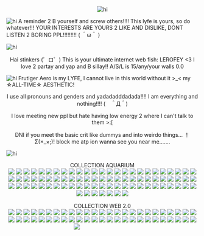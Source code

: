 <p align="center"> <img src="https://cdn.discordapp.com/attachments/1249282295094054984/1426837691869298769/Tumblr_l_673404088876237.jpg?ex=68ecada7&is=68eb5c27&hm=472747c4909ff292ebff088633fcc8a5b2f5b5e3cfb03b3e9a17510959630a6e&" alt="hi" />

<p align="left"> <img src="https://cdn.discordapp.com/attachments/1249282295094054984/1426829989789175940/Tumblr_l_669258079203131.gif?ex=68eca67a&is=68eb54fa&hm=68099b8f77bda3224058615a9e8e056bdba052fc10ca56a542eb802952478cda&" alt="hi" /> A reminder 2 B yourself and screw others!!!! This lyfe is yours, so do whatever!!! YOUR INTERESTS ARE YOURS 2 LIKE AND DISLIKE, DONT LISTEN 2 BORING PPL!!!!!!!!!  ( ＾ω＾ )

<p align="left"> <img src="https://cdn.discordapp.com/attachments/1249282295094054984/1426829902266765343/Tumblr_l_669198931809508.jpg?ex=68eca665&is=68eb54e5&hm=029dbde3652cd6ff808012a00df98df93b0faf96d38560a7e09f138561a846b7&" alt="hi" /> 

<p align="center"> Hai stinkers (゜ロ゜) This is your ultimate internet web fish: LEROFEY <3 I love 2 partay and yap and B sillay!! A/S/L is 15/any/your walls 0.0

<p align="left"> <img src="https://cdn.discordapp.com/attachments/1249282295094054984/1426829948584329216/Tumblr_l_669245233629542.gif?ex=68eca670&is=68eb54f0&hm=e15d72f2d274d909ca1935d416b121030f205179e85944bcf1f542fed12f8533&" alt="hi" /> Frutiger Aero is my LYFE, I cannot live in this world without it >_< my ☆ALL-TIME☆ AESTHETIC!

<p align="center"> I use all pronouns and genders and yadadadddadada!!!! I am everything and nothing!!!! (　＾Д＾)

<p align="center"> I love meeting new ppl but hate having low energy 2 where I can't talk to them >:[

<p align="center"> DNI if you meet the basic crit like dummys and into weirdo things... ！Σ(×_×;)! block me atp ion wanna see you near me.......

<p align="left"> <img src="https://cdn.discordapp.com/attachments/1249282295094054984/1426829902744653865/Tumblr_l_669200410016174.jpg?ex=68eca666&is=68eb54e6&hm=ced74d55727bd8e03f97ee87f98d79b7114c9b35dface582d1fc34b8a95455fb&" alt="hi" /> <p center <img src="https://cdn.discordapp.com/attachments/1249282295094054984/1426829902744653865/Tumblr_l_669200410016174.jpg?ex=68eca666&is=68eb54e6&hm=ced74d55727bd8e03f97ee87f98d79b7114c9b35dface582d1fc34b8a95455fb&" alt="hi" />

<p align="center"> COLLECTION AQUARIUM
</br> 
<img src="https://cdn.discordapp.com/attachments/1249282295094054984/1426829844682899616/Tumblr_l_669182857249254.gif?ex=68eca658&is=68eb54d8&hm=5470d666dd7c89a1eb7548ca14f2d2b34836f7a9e495b1ad848641ffa272a0be&"> <img src="https://cdn.discordapp.com/attachments/1249282295094054984/1426829844955533362/Tumblr_l_669183969634357.gif?ex=68eca658&is=68eb54d8&hm=e7596fc94d184f1d04388412ab16a768fdc060d8d53443bf7f58ee57cbdda012&"> <img src="https://cdn.discordapp.com/attachments/1249282295094054984/1426829845559509083/Tumblr_l_669186210566023.gif?ex=68eca658&is=68eb54d8&hm=80ac2bd35ed509c9e13b43db4c474ee24b18e0dfd3e6be8b8d19d0bd7d75b125&"> <img src="https://cdn.discordapp.com/attachments/1249282295094054984/1426829901604065351/Tumblr_l_669193941393260.jpg?ex=68eca665&is=68eb54e5&hm=a89e0725430b9fe7a974245145ee5378135568bc3c3a7c202e79dc56685668e5&"> <img src="https://cdn.discordapp.com/attachments/1249282295094054984/1426829901985480814/Tumblr_l_669195116212947.jpg?ex=68eca665&is=68eb54e5&hm=9ed6ea5fab09b0bf0ce82f268b5ef2d804165b9ff01e3ea82a508482a9318459&"> <img src="https://cdn.discordapp.com/attachments/1249282295094054984/1426829903319535668/Tumblr_l_669234031312203.gif?ex=68eca666&is=68eb54e6&hm=4ec0b00c8922333e6d18218beb1ac4687610861f7c93ba23cfd5f4c73a76217b&"> <img src="https://cdn.discordapp.com/attachments/1249282295094054984/1426829903592161380/Tumblr_l_669235107392359.jpg?ex=68eca666&is=68eb54e6&hm=b33954876227133bbc7c3c62575049c6803b52b6d4fb0a3c3c3d0e60a2dc83f2&"> <img src="https://cdn.discordapp.com/attachments/1249282295094054984/1426829903961128970/Tumblr_l_669192625487635.jpg?ex=68eca666&is=68eb54e6&hm=c7b3c0a5ee66e24051847a8251601f0ee02b9afbd59216f30a6fdb06bed3c33a&"> <img src="https://cdn.discordapp.com/attachments/1249282295094054984/1426829946537381968/Tumblr_l_669236124390379.jpg?ex=68eca670&is=68eb54f0&hm=f87ca1750213bf74f7f4435e8c6ac1c67fef92722a41b5600756b13f6400db14&"> <img src="https://cdn.discordapp.com/attachments/1249282295094054984/1426829990137430046/Tumblr_l_669420070698642.gif?ex=68eca67a&is=68eb54fa&hm=e8ed646abf987e88d4b8823dcdb371da574ec3579f73048e1c7c55be7421479d&"> <img src="https://cdn.discordapp.com/attachments/1249282295094054984/1426829990489755719/Tumblr_l_669421313704006.jpg?ex=68eca67a&is=68eb54fa&hm=9cd4833d07f22868d16e814ea64b3521bfd452b8ea9fd0e41043b4bc4593800e&"> <img src="https://cdn.discordapp.com/attachments/1249282295094054984/1426829990728564766/Tumblr_l_669422527171714.gif?ex=68eca67b&is=68eb54fb&hm=29600bd3da2e533066b4b405eae1b5ae01319e892112730f9bedeb953bfecc17&"> <img src="https://cdn.discordapp.com/attachments/1249282295094054984/1426829990997131385/Tumblr_l_669424027028016.jpg?ex=68eca67b&is=68eb54fb&hm=8509cbce0b075db22f21b10ad07f395dd276870d9994d82e2e449ff342ae4aeb&"> <img src="https://cdn.discordapp.com/attachments/1249282295094054984/1426829991278284820/Tumblr_l_669425063964005.jpg?ex=68eca67b&is=68eb54fb&hm=c4c2984b3f6c8efc0253d5968c8a6d24180450eba04f86f990f5d2177f9d34f7&"> <img src="https://cdn.discordapp.com/attachments/1249282295094054984/1426829991571624079/Tumblr_l_669426237051036.jpg?ex=68eca67b&is=68eb54fb&hm=69b4ff5f1da9890ab8851cf332d0e36c18a55cc1580a15daba9ee69701511726&"> <img src="https://cdn.discordapp.com/attachments/1249282295094054984/1426829992142180442/Tumblr_l_669427321795098.jpg?ex=68eca67b&is=68eb54fb&hm=5bd343c94825d59eb9a7519245a5f7ef3740dda9cf6667cd49624749ef664ae6&"> <img src="https://cdn.discordapp.com/attachments/1249282295094054984/1426829992519794822/Tumblr_l_669428442158691.jpg?ex=68eca67b&is=68eb54fb&hm=fc1acebbe42878944aa03a58defd83c518b70b9cc981bdf6c197386433db0390&"> <img src="https://cdn.discordapp.com/attachments/1249282295094054984/1426830034013782056/Tumblr_l_669429619492805.jpg?ex=68eca685&is=68eb5505&hm=fe42066f49ebff5f45c28fdc59be2440e9c6b15e429d6c40ee257d043b2aefb0&"> <img src="https://cdn.discordapp.com/attachments/1249282295094054984/1426830034387337337/Tumblr_l_669431316292857.jpg?ex=68eca685&is=68eb5505&hm=abc5a55f124f975a2da0491c45d66dd5d063a43b7cacc57ee97aed7373b3f424&"> <img src="https://cdn.discordapp.com/attachments/1249282295094054984/1426830034844385412/Tumblr_l_669432456669575.jpg?ex=68eca685&is=68eb5505&hm=24fa7cdea44434aafbd23cd5c625eb33c8f5cb2cf3fe9f141b99b86eed349bfc&"> <img src="https://cdn.discordapp.com/attachments/1249282295094054984/1426830035171410003/Tumblr_l_669433687769366.jpg?ex=68eca685&is=68eb5505&hm=6f40634123e425821db06dd154b048f7e253361ac9640ca049b5873e2542dfd0&"> <img src="https://cdn.discordapp.com/attachments/1249282295094054984/1426830035712606238/Tumblr_l_669434792421918.jpg?ex=68eca685&is=68eb5505&hm=85ce3d908ff7d983688ccae65f21bfb75cf6aacea4ed914f56f4b97469a01d99&"> <img src="https://cdn.discordapp.com/attachments/1249282295094054984/1426830036140556398/Tumblr_l_669436477765251.jpg?ex=68eca685&is=68eb5505&hm=584321c60e97ebdba2d7e7b20b4a2eb9123f15f40acd0f1cff33ab376f474c86&"> <img src="https://cdn.discordapp.com/attachments/1249282295094054984/1426830036731957339/Tumblr_l_669437546685407.jpg?ex=68eca685&is=68eb5505&hm=28d87145917b79c7dea44e309450664560c40370448d17ea1e6246eba20a165e&"> <img src="https://cdn.discordapp.com/attachments/1249282295094054984/1426830037100924979/Tumblr_l_669439349161343.jpg?ex=68eca686&is=68eb5506&hm=6f410e842176824295eea40ca6623665d92954f6bf46814859751749df6f086b&"> <img src="https://cdn.discordapp.com/attachments/1249282295094054984/1426830037520220252/Tumblr_l_669440614114207.jpg?ex=68eca686&is=68eb5506&hm=2d6601aeb08c5e38f46abeafa2f2e9d0d8db5093bde13afad7161b4ad1358370&"> <img src="https://cdn.discordapp.com/attachments/1249282295094054984/1426830037906231479/Tumblr_l_669441748358217.jpg?ex=68eca686&is=68eb5506&hm=ea9c6c5c8085a0a40cd9f93db1a14db284ac3fe0df1d6132e0486a9d0a879cd8&"> <img src="https://cdn.discordapp.com/attachments/1249282295094054984/1426830084916117575/Tumblr_l_669442839758790.jpg?ex=68eca691&is=68eb5511&hm=fc55bbe713c9b74ef9a4db6d54db8383d27a1c87e8561556355088762235c0bf&"> <img src="https://cdn.discordapp.com/attachments/1249282295094054984/1426830085222305887/Tumblr_l_669444060511810.jpg?ex=68eca691&is=68eb5511&hm=ee347fa657d1031f47d207bd42a0337a29e8c643960ce2d6189d8195c3b5c617&"> <img src="https://cdn.discordapp.com/attachments/1249282295094054984/1426830085486415932/Tumblr_l_669445325874570.jpg?ex=68eca691&is=68eb5511&hm=058c715846ffd70dad5689e63fd2df5ebba1d5b6ff959d046361620482d722bc&"> <img src="https://cdn.discordapp.com/attachments/1249282295094054984/1426830085779886181/Tumblr_l_669446401269414.jpg?ex=68eca691&is=68eb5511&hm=7aa520c0ed3df0c6a733691008c03d62e04e1df051b0d8ab6f19ddbe90a3cc22&"> <img src="https://cdn.discordapp.com/attachments/1249282295094054984/1426830086040195162/Tumblr_l_669447460217226.jpg?ex=68eca691&is=68eb5511&hm=663d7dcb99a978565e6cd9a5d0ee6c97d31a925d967b97c995c094549f06a609&"> <img src="https://cdn.discordapp.com/attachments/1249282295094054984/1426830086325276713/Tumblr_l_669448684880454.jpg?ex=68eca691&is=68eb5511&hm=165dfde4e0090d2a373001912b4a8798d728d336ffe2e23b097751f6ec976403&"> <img src="https://cdn.discordapp.com/attachments/1249282295094054984/1426830086627393567/Tumblr_l_669449787556600.jpg?ex=68eca691&is=68eb5511&hm=4e5b556979ed000ebfb8be7f018a6a088d31dda9181c6b5c4b790b120fe60df5&"> <img src="https://cdn.discordapp.com/attachments/1249282295094054984/1426830086887444653/Tumblr_l_669450883451756.jpg?ex=68eca691&is=68eb5511&hm=171adcd2dbc083605355896d82d5af6648e73c280ec48c2cf0174c1b7221525e&"> <img src="https://cdn.discordapp.com/attachments/1249282295094054984/1426830087197691975/Tumblr_l_669452015295193.jpg?ex=68eca692&is=68eb5512&hm=6d26c2e37a4b3654861ec8cf6bb6f9dcdb44551fe7360cc1811eeb7cdfd4d4f9&"> <img src="https://cdn.discordapp.com/attachments/1249282295094054984/1426830087483031582/Tumblr_l_669453182762796.jpg?ex=68eca692&is=68eb5512&hm=58cbc293dc0fc10c09d5970e075fd3cabfad1c3fb4c71e51af42b582bd62c0c9&"> <img src="https://cdn.discordapp.com/attachments/1249282295094054984/1426830114150289408/Tumblr_l_669455408464410.jpg?ex=68eca698&is=68eb5518&hm=3ac1cb299b4001e6d6233021565c358be62dea26ac21a2d15566308ea11d151a&"> <img src="https://cdn.discordapp.com/attachments/1249282295094054984/1426830114464989296/Tumblr_l_669456548150295.jpg?ex=68eca698&is=68eb5518&hm=3b5d82f94463665d2ac9521dc30982aa1f3ba2f22c72763679e129d6ae1b4306&"> <img src="https://cdn.discordapp.com/attachments/1249282295094054984/1426830114825568347/Tumblr_l_671480245381086.gif?ex=68eca698&is=68eb5518&hm=ca825f3942af7882c087dc303c54fdbc5ada5efddfa0da6607011887772eae4e&"> <img src="https://cdn.discordapp.com/attachments/1249282295094054984/1426830115152728084/Tumblr_l_671481404300669.jpg?ex=68eca698&is=68eb5518&hm=1a03f1b470d4b328fd27ab52d1aa925267a100e3153ff7160650b34cf2c8ce7b&"> <img src="https://cdn.discordapp.com/attachments/1249282295094054984/1426830115475685386/Tumblr_l_671482471644366.gif?ex=68eca698&is=68eb5518&hm=599711ddf6052a092f8c87199eb5478ea30923769220db283870f3c04a6dc61f&"> <img src="https://cdn.discordapp.com/attachments/1249282295094054984/1426959394385563779/Tumblr_l_671784931244094.jpg?ex=68ed1eff&is=68ebcd7f&hm=38d8e80f6727c266a50b06b497642b2f1208b41c2301c56cc1e135d623316147&"> <img src="https://cdn.discordapp.com/attachments/1249282295094054984/1426959397204136038/5vbw8q.gif?ex=68ed1eff&is=68ebcd7f&hm=64c575ae213c3ae1dc58d3cfee399c03ccbcdb42eb1c4a53f1455bb8188e0e46&"> <img src="https://cdn.discordapp.com/attachments/1249282295094054984/1426959397656985700/tumblr_4d73372ab0a8b9016a8bf171ce795115_773cccd5_250.gif?ex=68ed1f00&is=68ebcd80&hm=5d00abc4332b4017ce886045cb89189f5301fe4cb295b81aa27a4f2b0c6454cc&"> <img src="https://cdn.discordapp.com/attachments/1249282295094054984/1426959462383616251/ka5779.gif?ex=68ed1f0f&is=68ebcd8f&hm=fc7df129ac4307b487b3060e2214d9bcfdffcd48865e98052f6c29e69e4f42e4&"> <img src="https://cdn.discordapp.com/attachments/1249282295094054984/1426959626913452103/Tumblr_l_698593504583347.gif?ex=68ed1f36&is=68ebcdb6&hm=b0318dfa83f2a564e6078f96c2b666deee542004f8bdb59a03b6c396f129bd1c&"> <img src="https://cdn.discordapp.com/attachments/1249282295094054984/1426959627698049115/Tumblr_l_698720336951059.gif?ex=68ed1f36&is=68ebcdb6&hm=97605b16b59fb53177797e439f712ae2668a7ef9589de2fd5d624db537598cb1&"> <img src="https://cdn.discordapp.com/attachments/1249282295094054984/1426959629895729354/Tumblr_l_698819493452375.gif?ex=68ed1f37&is=68ebcdb7&hm=1099fce9884ab901d411276630eaf264b9a8ce4053c7199473cb8757f006382d&"> <img src="https://cdn.discordapp.com/attachments/1249282295094054984/1426959630772473917/Tumblr_l_698821140318416.gif?ex=68ed1f37&is=68ebcdb7&hm=f56b5cb035f6defc057bf63eb468807b75ef1cdc330a23e23c47e5b1709264f3&"> <img src="https://cdn.discordapp.com/attachments/1249282295094054984/1426959631384576000/Tumblr_l_698822390122635.gif?ex=68ed1f37&is=68ebcdb7&hm=62fb82a6e42e5aa3f4cd0f730fb61e02a99b4a240187380730fb7aaa22309018&"> <img src="https://cdn.discordapp.com/attachments/1249282295094054984/1426959708878672052/Tumblr_l_699085062756701.gif?ex=68ed1f4a&is=68ebcdca&hm=21a3fe26392a89e1ba85fba49ccf89085a2e6aa3bb8501de7c7f348e48e49ae0&"> <img src="https://cdn.discordapp.com/attachments/1249282295094054984/1426959709822517358/Tumblr_l_699093164651125.gif?ex=68ed1f4a&is=68ebcdca&hm=8205b5181f3821e7fc1807176f0af3d1fe5665358ab9913300ab0a8db29b8cdb&"> <img src="https://cdn.discordapp.com/attachments/1249282295094054984/1426959710635954206/Tumblr_l_699096610159457.jpg?ex=68ed1f4a&is=68ebcdca&hm=d6b9b4e9b99f82bafad8b21af27a78c2f8c57b60f14b6c03bf42329579ea6350&"> <img src="https://cdn.discordapp.com/attachments/1249282295094054984/1426958550042808473/Tumblr_l_669179458018526.gif?ex=68ed1e35&is=68ebccb5&hm=e6c59695684d29e1fe05c83758ef192f1fad86251ec55edd6f564db39564a125&"> <img src="https://cdn.discordapp.com/attachments/1249282295094054984/1426958550541926420/Tumblr_l_669177979621808.gif?ex=68ed1e36&is=68ebccb6&hm=777378897dc0166edfb7c72c22820bbf53a20ba72eb375142fb31d458636d8be&"> <img src="https://cdn.discordapp.com/attachments/1249282295094054984/1426958551003430922/Tumblr_l_669221215038718.gif?ex=68ed1e36&is=68ebccb6&hm=59cb19a8aee4d4f005791c94451389581f774994b5ce23d36f62c1e8ffd64655&"> <img src="https://cdn.discordapp.com/attachments/1249282295094054984/1426958551330328576/Tumblr_l_669180725622275.gif?ex=68ed1e36&is=68ebccb6&hm=5c7ce3bd2fb329139fb8222215256e8fb2d6020cf0bcbe148ba5f57edabbc392&"> <img src="https://cdn.discordapp.com/attachments/1249282295094054984/1426958551745827036/Tumblr_l_671782629877689.gif?ex=68ed1e36&is=68ebccb6&hm=061e44f90391cbb9c3dffa617f9adc24fc53dd9c616cab6e4d5ac32b1d38a530&"> <img src="https://cdn.discordapp.com/attachments/1249282295094054984/1426958552106533138/tumblr_5306e2651fbcb88fb08d59f8724ce476_91af5caa_250.gif?ex=68ed1e36&is=68ebccb6&hm=0565f0305f7bac8cf816722e12f6475ecfdc98c8a27a0f83d6021c6695330c51&"> <img src="https://cdn.discordapp.com/attachments/1249282295094054984/1426958553482002563/tumblr_33df89a383a78edbade2c6d872e4ecc1_996beaea_250.gif?ex=68ed1e36&is=68ebccb6&hm=2eeb23772391db5ef5b5c447e3fe0f3764fe362b615b8b69c253b0c8320f7ef0&"> <img src="https://cdn.discordapp.com/attachments/1249282295094054984/1426958553893310504/tumblr_69c8d9407a98a3dcc380c43a9292f698_036dc286_250.gif?ex=68ed1e36&is=68ebccb6&hm=518d2da46d592fce94846cdb126eaeca8c6e50f42594dbbf74387d7fa9ff2a1b&"> <img src="https://cdn.discordapp.com/attachments/1249282295094054984/1426958672688451695/tumblr_86a444bd0421b709cd293ee8a755a3da_964a3f59_250.gif?ex=68ed1e53&is=68ebccd3&hm=900f332a3d82d214ddae6c43aa921a5c634cdbcbc7f94eb2f751a1e6f9613a0b&"> <img src="https://cdn.discordapp.com/attachments/1249282295094054984/1426958822202937484/Tumblr_l_698754181513442.gif?ex=68ed1e76&is=68ebccf6&hm=89ea5e7990edee129495e8b35946c1cf6b51b80b6a72907f237f2bb37999ad55&"> <img src="https://cdn.discordapp.com/attachments/1249282295094054984/1426958822576095345/Tumblr_l_698777100593173.gif?ex=68ed1e76&is=68ebccf6&hm=f6f82a5f900c67cb91bacea73acf824282afe666d0b93edd73a4ebae5b6b11ce&"> <img src="https://cdn.discordapp.com/attachments/1249282295094054984/1426958918340313128/Tumblr_l_698780099927599.gif?ex=68ed1e8d&is=68ebcd0d&hm=880fbc164f8a566949f29383d239a4f18835688199ebf0fdfc53ad1b16ff9580&"> <img src="https://cdn.discordapp.com/attachments/1249282295094054984/1426958918768398366/Tumblr_l_698783480408170.gif?ex=68ed1e8d&is=68ebcd0d&hm=997db49e8639ebcdd1c9b3d25406822362353ae0df1cddf0e705633a21d07126&"> <img src="https://cdn.discordapp.com/attachments/1249282295094054984/1426958919154143263/Tumblr_l_698796254221863.gif?ex=68ed1e8d&is=68ebcd0d&hm=a548bf39b4c54f2c630c0658bdee0aa9f7466eda18d81d935303f315f3f856e7&"> <img src="https://cdn.discordapp.com/attachments/1249282295094054984/1426958919472775278/Tumblr_l_698798126010404.gif?ex=68ed1e8e&is=68ebcd0e&hm=46842b29523aa069224591fcf6348592540b19347dfcc7cd097c9dca23af1afc&"> <img src="https://cdn.discordapp.com/attachments/1249282295094054984/1426958920265764884/Tumblr_l_698801200420195.gif?ex=68ed1e8e&is=68ebcd0e&hm=25f3d80da7ae2da6b1fb8f7543a96480e3875a6043cab84ca8e8cdd66771cac2&"> <img src="https://cdn.discordapp.com/attachments/1249282295094054984/1426958926443708506/Tumblr_l_698809002195765.gif?ex=68ed1e8f&is=68ebcd0f&hm=f2e1987812fbc7e63b72329772eb60247eb2ea9191ef03e4b7390bfa4420792d&"> <img src="https://cdn.discordapp.com/attachments/1249282295094054984/1426958927114932418/Tumblr_l_698810483211702.gif?ex=68ed1e8f&is=68ebcd0f&hm=584fcbe5bc35257436fb6c0c2fe8171000d9f3f37990fccc85ce86ecbcf1c4cc&"> <img src="https://cdn.discordapp.com/attachments/1249282295094054984/1426958927802929234/Tumblr_l_698816777696335.gif?ex=68ed1e90&is=68ebcd10&hm=9b1c8d4793b5639a67b4a771b2b4a69e7acb78e5d1e0213f66d19c4b0f57364d&"> <img src="https://cdn.discordapp.com/attachments/1249282295094054984/1426958928448590006/Tumblr_l_698818241311595.gif?ex=68ed1e90&is=68ebcd10&hm=e8fb8b87105c421ca00ee94919db5c6a065005380bf6b6862800f58f2afc5cba&"> <img src="https://cdn.discordapp.com/attachments/1249282295094054984/1426958929337909349/Tumblr_l_698824511404717.gif?ex=68ed1e90&is=68ebcd10&hm=1b27f0b15467d0f0ddc4bf77bbc9b87086f1f938553f9808ac4321474ba05edc&"> <img src="https://cdn.discordapp.com/attachments/1249282295094054984/1426959062926627077/Tumblr_l_698825822254300.gif?ex=68ed1eb0&is=68ebcd30&hm=8bda5bbc25b5334342fcc5332be948a79664afc7e1c1ad846e8f7770493e8a33&"> <img src="https://cdn.discordapp.com/attachments/1249282295094054984/1426959063198994573/Tumblr_l_698827539910914.gif?ex=68ed1eb0&is=68ebcd30&hm=3309165b64c76a4132b5f7f9afa0b213271920369a2dbff58ee7176bfd0614d4&"> <img src="https://cdn.discordapp.com/attachments/1249282295094054984/1426959063685795910/Tumblr_l_698828852068726.gif?ex=68ed1eb0&is=68ebcd30&hm=18123757d83952e9da8cbc112c470b57b85ba41e32c9d8ce9d1e3e31616d6f21&"> <img src="https://cdn.discordapp.com/attachments/1249282295094054984/1426959064117674065/Tumblr_l_698830035015132.gif?ex=68ed1eb0&is=68ebcd30&hm=3b348a80f65d1fb02610e989fbbc32821fcab08f7b7adcdb93d09104bade3074&"> <img src="https://cdn.discordapp.com/attachments/1249282295094054984/1426959064767922429/Tumblr_l_698833251654453.gif?ex=68ed1eb0&is=68ebcd30&hm=6b7bd8e2fb2bd3aae9358a5c32dbcd81125ef0690a6e1f8b2a3bd152b4ce9066&"> <img src="https://cdn.discordapp.com/attachments/1249282295094054984/1426959067884028053/Tumblr_l_699095368706176.gif?ex=68ed1eb1&is=68ebcd31&hm=27e289fb3535653cafc67fedb1ff5cff15d09d18ef671371369eba26846df3de&"> <img src="https://cdn.discordapp.com/attachments/1249282295094054984/1426959982305349776/Tumblr_l_671790429058728.gif?ex=68ed1f8b&is=68ebce0b&hm=1ded2d1c8154165692ab1f6a3a1c828244ae96b850e4a6b30a13b67f6762ae4d"> 

<p align="center"> COLLECTION WEB 2.0
</br>
<img src="https://cdn.discordapp.com/attachments/1249282295094054984/1426959394037432472/Tumblr_l_671783755641387.jpg?ex=68ed1eff&is=68ebcd7f&hm=61d3543bb73e8becc41e4e94c63f2f80c60a198d6187b658d7e884305988cb34&"> <img src="https://cdn.discordapp.com/attachments/1249282295094054984/1426959394738016278/68747470733a2f2f69342e676c69747465722d67726170686963732e6f72672f7075622f3730362f3730363031346f62733233706b7675382e676966.gif?ex=68ed1eff&is=68ebcd7f&hm=dba6112dd9b40eb9dff0a3329ea013652f4cdbcdb4dd6a9f5af857e79e3627dc&"> <img src="https://cdn.discordapp.com/attachments/1249282295094054984/1426959395073429596/tumblr_d4e78019806448bd80681d0791cc4f50_1420e911_100.gif?ex=68ed1eff&is=68ebcd7f&hm=a5d891c07536bd36ad5300940c429bc62ff3dbc47bbdf61aa7a12c36769240e7&"> <img src="https://cdn.discordapp.com/attachments/1249282295094054984/1426959395551711294/tumblr_0b250c54dea4229df5d7a47f7c011911_d187c862_100.gif?ex=68ed1eff&is=68ebcd7f&hm=69640e9131b9d525068f545475f2c51af0019526e6ed2d37442689721deebf46&"> <img src="https://cdn.discordapp.com/attachments/1249282295094054984/1426959395950039261/tumblr_b4aec34f3fc5776a2dc8ff6fa086779a_df315873_100.gif?ex=68ed1eff&is=68ebcd7f&hm=e8200ce644ec9c31b88ea202036369c8239b94e406e4c4bd07bcb9789db30841&"> <img src="https://cdn.discordapp.com/attachments/1249282295094054984/1426959396327657594/tk4rbx.png?ex=68ed1eff&is=68ebcd7f&hm=07b49aa24b819cbe768a2007ad505f1715e4bfcd303c334f55a50f2f88ddcd70&"> <img src="https://cdn.discordapp.com/attachments/1249282295094054984/1426959396646158567/tongvu.png?ex=68ed1eff&is=68ebcd7f&hm=04868af1c36e4568f84832ed422cf944308833d91a6530751303f910a3925197&"> <img src="https://cdn.discordapp.com/attachments/1249282295094054984/1426959458893824093/tumblr_545f6100c881406fb7fd938f8820d934_e43db62a_250.jpg?ex=68ed1f0e&is=68ebcd8e&hm=d5a98d1cbee0bf4ea9ff89218d4bc3a95ee047872a51448cf28904e9bb6a98f5&"> <img src="https://cdn.discordapp.com/attachments/1249282295094054984/1426959459305132113/tumblr_ba3289d5f870a808167b937e730d58da_e49009de_100.webp?ex=68ed1f0e&is=68ebcd8e&hm=0c4c446112fe0ec46d2ecb3c883a275ba80ea526cf566e7258cf6af64a071613&"> <img src="https://cdn.discordapp.com/attachments/1249282295094054984/1426959459690872944/tumblr_706098f46603acbe814c0af767a3adc3_f1ab7eeb_100.png?ex=68ed1f0e&is=68ebcd8e&hm=cddd82b39ad5aadbf05c70bad3ff9e9083e2c19f279030d6cb47c189e669e3c3&"> <img src="https://cdn.discordapp.com/attachments/1249282295094054984/1426959460051714141/tumblr_b01790f8694e4ac402e8735999dccb61_a2c49e04_100.png?ex=68ed1f0e&is=68ebcd8e&hm=8f2c0da27244d221f868226bc163fe3089f76f41ef23cfe286c44136be628b7b&"> <img src="https://cdn.discordapp.com/attachments/1249282295094054984/1426959460441653298/tumblr_b3a0a22e38d28a5d257e96d440ef5c0e_32b44cd3_100.gif?ex=68ed1f0e&is=68ebcd8e&hm=433214b714d0de0c7c93633bcdc46e68e30a6c8df345c977c9f437d516d506a4&"> <img src="https://cdn.discordapp.com/attachments/1249282295094054984/1426959461066739933/tumblr_432d225bcb95d07a5aeaf7c7bdb77416_9b72196a_100.png?ex=68ed1f0f&is=68ebcd8f&hm=bab0089afc27bcc37eacd4e9a99c5fb7af89eeb7bdbde74032736c0f6bb1402c&"> <img src="https://cdn.discordapp.com/attachments/1249282295094054984/1426959461536366755/96ccr3.png?ex=68ed1f0f&is=68ebcd8f&hm=f106f2fc184da56bea5abed634ae1ad60273b22a4cc9968b1d4f0933a1d9a7fd&"> <img src="https://cdn.discordapp.com/attachments/1249282295094054984/1426959461745954977/mbw3zh.png?ex=68ed1f0f&is=68ebcd8f&hm=03a020059325ad9eb55266c55d92136aea8af4c6af0891f13731cfc1fa89f6ef&"> <img src="https://cdn.discordapp.com/attachments/1249282295094054984/1426959461964320798/quzkdt.gif?ex=68ed1f0f&is=68ebcd8f&hm=58aedc057686d449f1774c4a1af96695b73fc6e1d490f31dfffc196cce6456d1&"> <img src="https://cdn.discordapp.com/attachments/1249282295094054984/1426959626469113867/tumblr_b4a811b15716a45c5e5bdb54e5729cc4_1fcd222f_100.gif?ex=68ed1f36&is=68ebcdb6&hm=20fae48b28f427cc6d93f8fdfe2d365726a7ddc3e01a611b0eecebd70e281e21&"> <img src="https://cdn.discordapp.com/attachments/1249282295094054984/1426959628435984525/Tumblr_l_698733910400168.gif?ex=68ed1f37&is=68ebcdb7&hm=80516457b59a73d8b4830e82217d82034b52cf7b18e70a0a5177a5ff0475ebc4&"> <img src="https://cdn.discordapp.com/attachments/1249282295094054984/1426959629061197884/Tumblr_l_698736188810532.jpg?ex=68ed1f37&is=68ebcdb7&hm=4b5b2157d9e9cd1164261df46206241b01f57417a8e411fdf6a23566a15223dd&"> <img src="https://cdn.discordapp.com/attachments/1249282295094054984/1426959631841890501/Tumblr_l_698882762406726.jpg?ex=68ed1f37&is=68ebcdb7&hm=3cad7ea0c323f5f27f296bf2c4cb1a91ece3e84c3569df52743094a2917f7005&"> <img src="https://cdn.discordapp.com/attachments/1249282295094054984/1426959632634740807/Tumblr_l_698883874952038.jpg?ex=68ed1f38&is=68ebcdb8&hm=ed4fc236e023d8a13579d8f600a839f8106bfc3b3b35c951dd0ed295d106822f&"> <img src="https://cdn.discordapp.com/attachments/1249282295094054984/1426959708606169148/Tumblr_l_699081151879880.jpg?ex=68ed1f4a&is=68ebcdca&hm=aadbc69d3052ff32bdcfb412ddf3c7f30d2c9ee951e6d3131846e16628f52cb3&"> <img src="https://cdn.discordapp.com/attachments/1249282295094054984/1426959709168205874/Tumblr_l_699086931240763.jpg?ex=68ed1f4a&is=68ebcdca&hm=77af9018688a9ad8415008e9c8683eeeb797a78df2f403839e80499a2700b976&"> <img src="https://cdn.discordapp.com/attachments/1249282295094054984/1426959709444902952/Tumblr_l_699091869108157.gif?ex=68ed1f4a&is=68ebcdca&hm=85976b4dff77ff6a7f57d844be475b6fbf25c81b7c5ae8c866ab0df8d10671d7&"> <img src="https://cdn.discordapp.com/attachments/1249282295094054984/1426959710300536973/Tumblr_l_699098503300238.jpg?ex=68ed1f4a&is=68ebcdca&hm=059a17863217cfd487c2e568a8888527314df502cba857178ed0fce9d04f6c60&"> <img src="https://cdn.discordapp.com/attachments/1249282295094054984/1426958552563585084/tumblr_000ce4de6bffd632f9153b93e87c069e_608a18b1_250.gif?ex=68ed1e36&is=68ebccb6&hm=730b224b59ff246e048818275efd16e8986d9528aef47bede302e5acc1f002ee&"> <img src="https://cdn.discordapp.com/attachments/1249282295094054984/1426958553113038949/tumblr_9b1efe9057ba5deeb491de67c460166b_906cde51_250.gif?ex=68ed1e36&is=68ebccb6&hm=b0c9e7dbcc7d30c357b68848897fd4d6a130db31dfc6d56a2b05e505387a467c&"> <img src="https://cdn.discordapp.com/attachments/1249282295094054984/1426958672118153306/tumblr_d127b376461ea94dfee3d95386c38dc0_f14fc280_250.gif?ex=68ed1e53&is=68ebccd3&hm=8e7b0cc1ea7bb068cf60824af863a95a25000b5134546904c6e6a607cb36f0c6&"> <img src="https://cdn.discordapp.com/attachments/1249282295094054984/1426958673137373255/tumblr_465097f001a899eab4c40875a1b2bed5_77282d4e_250.gif?ex=68ed1e53&is=68ebccd3&hm=2554f28f99b1d1a15839e2fd750a2ad58389baadb3d5348717206ab2481c065b&"> <img src="https://cdn.discordapp.com/attachments/1249282295094054984/1426958673523245186/tumblr_34ec925de8b659e4baecb53bb6476e4d_1d256b58_250.gif?ex=68ed1e53&is=68ebccd3&hm=0407f60d5a6998141d881be1118ae51fa6005f1a4d61ada7117065ac271b0b80&"> <img src="https://cdn.discordapp.com/attachments/1249282295094054984/1426958673867182080/tumblr_4a7035190208de3232188f4630f926c3_af9e7454_250.gif?ex=68ed1e53&is=68ebccd3&hm=de56ce8dada2fab3bd5dd3efb8eb4cd24237cafa8f27010f98b57806f522af13&"> <img src="https://cdn.discordapp.com/attachments/1249282295094054984/1426958673137373255/tumblr_465097f001a899eab4c40875a1b2bed5_77282d4e_250.gif?ex=68ed1e53&is=68ebccd3&hm=2554f28f99b1d1a15839e2fd750a2ad58389baadb3d5348717206ab2481c065b&"> <img src="https://cdn.discordapp.com/attachments/1249282295094054984/1426958673523245186/tumblr_34ec925de8b659e4baecb53bb6476e4d_1d256b58_250.gif?ex=68ed1e53&is=68ebccd3&hm=0407f60d5a6998141d881be1118ae51fa6005f1a4d61ada7117065ac271b0b80&"> <img src="https://cdn.discordapp.com/attachments/1249282295094054984/1426958673867182080/tumblr_4a7035190208de3232188f4630f926c3_af9e7454_250.gif?ex=68ed1e53&is=68ebccd3&hm=de56ce8dada2fab3bd5dd3efb8eb4cd24237cafa8f27010f98b57806f522af13&"> <img src="https://cdn.discordapp.com/attachments/1249282295094054984/1426958674202722395/tumblr_dfb4316da02e9558af6b4f94862d4f4a_0fefb5ca_250.gif?ex=68ed1e53&is=68ebccd3&hm=f807502f85eece685b8c858a17601b126f7716e47ff5f472f25f675688d418bd&"> <img src="https://cdn.discordapp.com/attachments/1249282295094054984/1426958674504450188/tumblr_d03ef29faee42451abcda47687ce8c0e_6ba6bae3_250.gif?ex=68ed1e53&is=68ebccd3&hm=3cdcb375bf79a02c9c2fb04378d2094d80040bf3c50ce3bc541d55ff44537ff6&"> <img src="https://cdn.discordapp.com/attachments/1249282295094054984/1426958674873815143/tumblr_78114eb3827730aba7d2c96446619ffd_84d0e566_250.gif?ex=68ed1e53&is=68ebccd3&hm=fa6ab0536d4f81e91c733041fee970699cc8f787174b5ae26144bc26155785cc&"> <img src="https://cdn.discordapp.com/attachments/1249282295094054984/1426958675322343645/tumblr_d03ef29faee42451abcda47687ce8c0e_6ba6bae3_250_1.gif?ex=68ed1e53&is=68ebccd3&hm=31e131b5100c26f999e2ea08419688145fd6b88c8f18ba3212be0f89dc5c1258&"> <img src="https://cdn.discordapp.com/attachments/1249282295094054984/1426958675620401254/tumblr_c0f1ae343a234881af0b3d2ae0e6b682_24f24aca_250.gif?ex=68ed1e53&is=68ebccd3&hm=23d216055da17be10d7029d43dae5c91e15d3599c4a9e44b3afc0c4056c99ceb&"> <img src="https://cdn.discordapp.com/attachments/1249282295094054984/1426958817530216519/tumblr_3693e50024cde24ab3e61e7a250e581d_3e711656_250.gif?ex=68ed1e75&is=68ebccf5&hm=5f0ff2de3524ee603d98886fe6173d6e1ebe663372fb0345fa0d8f63723ad5cb&"> <img src="https://cdn.discordapp.com/attachments/1249282295094054984/1426958818402762884/uq5ss1.gif?ex=68ed1e75&is=68ebccf5&hm=6f9348729140895d347ee47fa47773bc7dd9951368f6a6ddeb0dc6b9fdcf462f&"> <img src="https://cdn.discordapp.com/attachments/1249282295094054984/1426958819069792296/jswqts.gif?ex=68ed1e76&is=68ebccf6&hm=1fa11f548864513e38788e309a173ef60a4fd075be55a80632d4f5bc95a57be2&"> <img src="https://cdn.discordapp.com/attachments/1249282295094054984/1426958819589623818/tumblr_798687fddbffa603c014d8bc8f2ed4b6_ba62fb14_250.gif?ex=68ed1e76&is=68ebccf6&hm=0917e58d7af84fa8a58c8ff913cebd57507d69dc2b58be5e84b77512683b2985&"> <img src="https://cdn.discordapp.com/attachments/1249282295094054984/1426958820361506867/81nl53.gif?ex=68ed1e76&is=68ebccf6&hm=bcd592406185bc1ac69a192f35330660a449903d1aec3ad6fe6478999ef279d1&"> <img src="https://cdn.discordapp.com/attachments/1249282295094054984/1426958820864692244/tumblr_c588176df25f2a95c0380c4b258aa770_53ef0290_250.gif?ex=68ed1e76&is=68ebccf6&hm=20d0b99489a93d72ebafe758714875dd6bfa215a5b19a56081aed0e8a8250045&"> <img src="https://cdn.discordapp.com/attachments/1249282295094054984/1426958821343105186/tumblr_be04ed35e0357e326e4a9a9e07a6bff1_7096aa83_250.gif?ex=68ed1e76&is=68ebccf6&hm=317d4d8e8312261d74082113f3451c2aa06e0d8745833ea63117147dfe0beac8&"> <img src="https://cdn.discordapp.com/attachments/1249282295094054984/1426958821712068819/tumblr_0720fe6caa03f08e28f495c4164ff618_1a9291ab_250.gif?ex=68ed1e76&is=68ebccf6&hm=d190087c74600fa7c9eaa03b67b80f0d0a651b5d98a9d2f7f64a6d3ad8e3405c&"> <img src="https://cdn.discordapp.com/attachments/1249282295094054984/1426959065170313327/Tumblr_l_698841736946429.gif?ex=68ed1eb0&is=68ebcd30&hm=acf78fd7a41c72b2eb3dc5a32623da78bccfc02fc20941a8f44c10af4e3802e2&"> <img src="https://cdn.discordapp.com/attachments/1249282295094054984/1426959065636143226/Tumblr_l_698842857832887.gif?ex=68ed1eb0&is=68ebcd30&hm=f9ece365ed3bcf9ab1f8458d70c2fa9a89d368b3b00e8dfc6c502e4ffbe2c2c6&"> <img src="https://cdn.discordapp.com/attachments/1249282295094054984/1426959066135007303/Tumblr_l_698871440783189.gif?ex=68ed1eb0&is=68ebcd30&hm=655bd2662fe45dacf4e7ca35380405135b3a2481ee66ed7111a7a644736f21e4&"> <img src="https://cdn.discordapp.com/attachments/1249282295094054984/1426959067250823178/Tumblr_l_698873670502823.gif?ex=68ed1eb1&is=68ebcd31&hm=1262bd3fe7a78c56cec4d0c94e8c2d912d0ca3a8b38965d1c62f9e8ee9481d72&"> <img src=""> <img src=""> <img src=""> <img src=""> <img src=""> <img src=""> <img src=""> <img src=""> <img src=""> <img src=""> <img src=""> <img src=""> <img src=""> <img src=""> <img src=""> <img src=""> <img src=""> <img src=""> <img src=""> <img src=""> <img src=""> <img src=""> <img src=""> <img src=""> <img src=""> <img src=""> <img src=""> <img src=""> <img src=""> <img src=""> <img src=""> <img src=""> <img src=""> <img src=""> 
